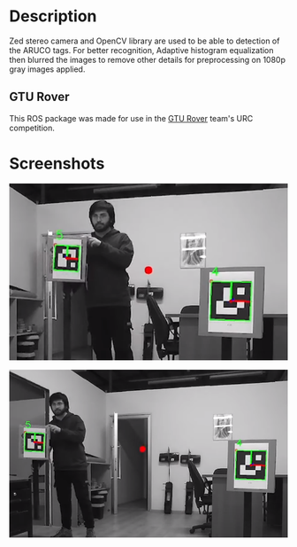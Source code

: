 # Description
Zed stereo camera and OpenCV library are used to be able to detection of the ARUCO tags. For better recognition, Adaptive histogram equalization then blurred the images to remove other details for preprocessing on 1080p gray images applied.

## GTU Rover
This ROS package was made for use in the [GTU Rover](https://www.youtube.com/watch?v=uv-LEvk_AX8) team's URC competition.  

# Screenshots
![First](images/1.png)

![Second](images/2.png)
